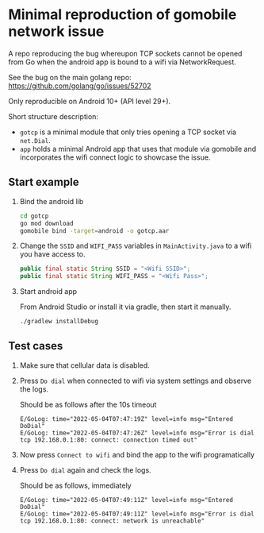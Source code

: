 # Minimal reproduction of gomobile network issue

A repo reproducing the bug whereupon TCP sockets cannot be opened from Go when the android app is bound to a wifi via NetworkRequest.

See the bug on the main golang repo: https://github.com/golang/go/issues/52702

Only reproducible on Android 10+ (API level 29+).

Short structure description:

- `gotcp` is a minimal module that only tries opening a TCP socket via `net.Dial`.
- `app` holds a minimal Android app that uses that module via gomobile and incorporates the wifi connect logic to showcase the issue.

## Start example

1. Bind the android lib

    ```sh
    cd gotcp
    go mod download
    gomobile bind -target=android -o gotcp.aar
    ```

1. Change the `SSID` and `WIFI_PASS` variables in `MainActivity.java` to a wifi you have access to.

    ```java
    public final static String SSID = "<Wifi SSID>";
    public final static String WIFI_PASS = "<Wifi Pass>";
    ```

1. Start android app

    From Android Studio or install it via gradle, then start it manually.

    ```sh
    ./gradlew installDebug
    ```

## Test cases

1. Make sure that cellular data is disabled.
1. Press `Do dial` when connected to wifi via system settings and observe the logs.

    Should be as follows after the 10s timeout

    ```text
    E/GoLog: time="2022-05-04T07:47:19Z" level=info msg="Entered DoDial"
    E/GoLog: time="2022-05-04T07:47:26Z" level=info msg="Error is dial tcp 192.168.0.1:80: connect: connection timed out"
    ```

1. Now press `Connect to wifi` and bind the app to the wifi programatically
1. Press `Do dial` again and check the logs.

    Should be as follows, immediately

    ```text
    E/GoLog: time="2022-05-04T07:49:11Z" level=info msg="Entered DoDial"
    E/GoLog: time="2022-05-04T07:49:11Z" level=info msg="Error is dial tcp 192.168.0.1:80: connect: network is unreachable"
    ```
